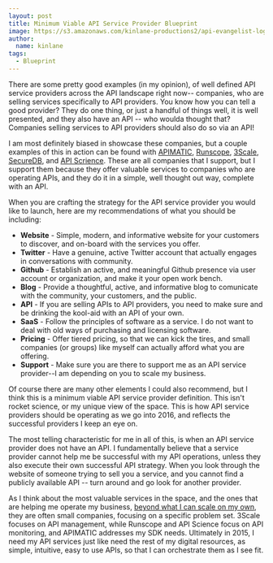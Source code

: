 ```yaml
---
layout: post
title: Minimum Viable API Service Provider Blueprint
image: https://s3.amazonaws.com/kinlane-productions2/api-evangelist-logos/api-evangelist-butterfly-vertical.png
author:
  name: kinlane
tags:
  - Blueprint
---
```

There are some pretty good examples (in my opinion), of well defined API service providers across the API landscape right now-- companies, who are selling services specifically to API providers. You know how you can tell a good provider? They do one thing, or just a handful of things well, it is well presented, and they also have an API -- who woulda thought that? Companies selling services to API providers should also do so via an API!

I am most definitely biased in showcase these companies, but a couple examples of this in action can be found with [APIMATIC](https://apimatic.io/), [Runscope](https://www.runscope.com/), [3Scale](/admin/blog/3scale.net), [SecureDB](https://securedb.co/), and [API Scrience](https://www.apiscience.com/). These are all companies that I support, but I support them because they offer valuable services to companies who are operating APIs, and they do it in a simple, well thought out way, complete with an API.

When you are crafting the strategy for the API service provider you would like to launch, here are my recommendations of what you should be including:

*   **Website** - Simple, modern, and informative website for your customers to discover, and on-board with the services you offer.
*   **Twitter** - Have a genuine, active Twitter account that actually engages in conversations with community.
*   **Github** - Establish an active, and meaningful Github presence via user account or organization, and make it your open work bench.
*   **Blog** - Provide a thoughtful, active, and informative blog to comunicate with the community, your customers, and the public.
*   **API** - If you are selling APIs to API providers, you need to make sure and be drinking the kool-aid with an API of your own.
*   **SaaS** - Follow the principles of software as a service. I do not want to deal with old ways of purchasing and licensing software.
*   **Pricing** - Offer tiered pricing, so that we can kick the tires, and small companies (or groups) like myself can actually afford what you are offering.
*   **Support** - Make sure you are there to support me as an API service provider--I am depending on you to scale my business.

Of course there are many other elements I could also recommend, but I think this is a minimum viable API service provider definition. This isn't rocket science, or my unique view of the space. This is how API service providers should be operating as we go into 2016, and reflects the successful providers I keep an eye on.

The most telling characteristic for me in all of this, is when an API service provider does not have an API. I fundamentally believe that a service provider cannot help me be successful with my API operations, unless they also execute their own successful API strategy. When you look through the website of someone trying to sell you a service, and you cannot find a publicly available API -- turn around and go look for another provider.

As I think about the most valuable services in the space, and the ones that are helping me operate my business, [beyond what I can scale on my own](http://kinlane.com/2015/12/03/if-i-cannot-scale-it-on-my-own-or-use-a-service-provider-i-do-not-scale-it/), they are often small companies, focusing on a specific problem set. 3Scale focuses on API management, while Runscope and API Science focus on API monitoring, and APIMATIC addresses my SDK needs. Ultimately in 2015, I need my API services just like need the rest of my digital resources, as simple, intuitive, easy to use APIs, so that I can orchestrate them as I see fit.